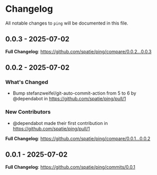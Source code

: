 # Changelog

All notable changes to `ping` will be documented in this file.

## 0.0.3 - 2025-07-02

**Full Changelog**: https://github.com/spatie/ping/compare/0.0.2...0.0.3

## 0.0.2 - 2025-07-02

### What's Changed

* Bump stefanzweifel/git-auto-commit-action from 5 to 6 by @dependabot in https://github.com/spatie/ping/pull/1

### New Contributors

* @dependabot made their first contribution in https://github.com/spatie/ping/pull/1

**Full Changelog**: https://github.com/spatie/ping/compare/0.0.1...0.0.2

## 0.0.1 - 2025-07-02

**Full Changelog**: https://github.com/spatie/ping/commits/0.0.1
